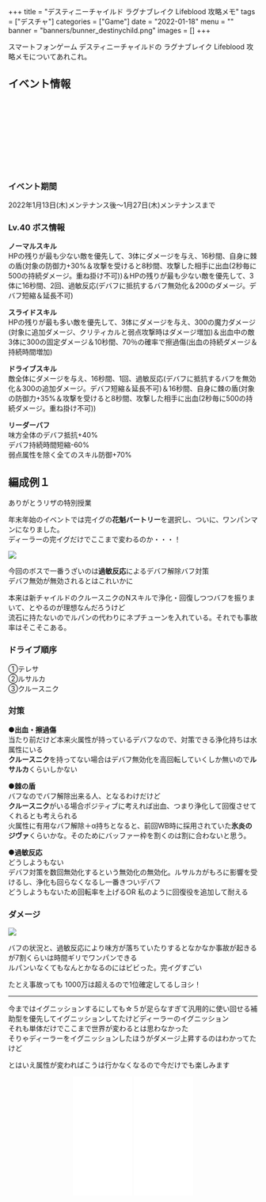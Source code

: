 +++
title = "デスティニーチャイルド ラグナブレイク Lifeblood 攻略メモ"
tags = ["デスチャ"]
categories = ["Game"]
date = "2022-01-18"
menu = ""
banner = "banners/bunner_destinychild.png"
images = []
+++

スマートフォンゲーム デスティニーチャイルドの ラグナブレイク Lifeblood 攻略メモについてあれこれ。  

<!--more-->

## イベント情報
<div class="iframely-embed"><div class="iframely-responsive" style="height: 140px; padding-bottom: 0;"><a href="https://news.destiny-child.jp/?p=5091" data-iframely-url="//iframely.net/iWWWkMU?card=small"></a></div></div><script async src="//iframely.net/embed.js" charset="utf-8"></script>

### イベント期間  
2022年1月13日(木)メンテナンス後～1月27日(木)メンテナンスまで  

### Lv.40 ボス情報
**ノーマルスキル**  
HPの残りが最も少ない敵を優先して、3体にダメージを与え、16秒間、自身に棘の盾(対象の防御力+30%＆攻撃を受けると8秒間、攻撃した相手に出血(2秒毎に500の持続ダメージ。重ね掛け不可))＆HPの残りが最も少ない敵を優先して、3体に16秒間、2回、過敏反応(デバフに抵抗するバフ無効化＆200のダメージ。デバフ短縮＆延長不可)  

**スライドスキル**  
HPの残りが最も多い敵を優先して、3体にダメージを与え、300の魔力ダメージ(対象に追加ダメージ、クリティカルと弱点攻撃時はダメージ増加)＆出血中の敵3体に300の固定ダメージ＆10秒間、70％の確率で擦過傷(出血の持続ダメージ＆持続時間増加)  

**ドライブスキル**  
敵全体にダメージを与え、16秒間、1回、過敏反応(デバフに抵抗するバフを無効化＆300の追加ダメージ。デバフ短縮＆延長不可)＆16秒間、自身に棘の盾(対象の防御力+35%＆攻撃を受けると8秒間、攻撃した相手に出血(2秒毎に500の持続ダメージ。重ね掛け不可))  

**リーダーバフ**  
味方全体のデバフ抵抗+40%  
デバフ持続時間短縮-60%  
弱点属性を除く全てのスキル防御+70%  

## 編成例１
ありがとうリザの特別授業  

年末年始のイベントでは完イグの**花魁バートリー**を選択し、ついに、ワンパンマンになりました。  
ディーラーの完イグだけでここまで変わるのか・・・！  

<img src="/images/2022/destiny-child-lb/lb28-1.png" />  

今回のボスで一番うざいのは**過敏反応**によるデバフ解除バフ対策  
デバフ無効が無効されるとはこれいかに  

本来は新チャイルドのクルースニクのNスキルで浄化・回復しつつバフを振りまいて、とやるのが理想なんだろうけど  
流石に持たないのでルパンの代わりにネプチューンを入れている。それでも事故率はそこそこある。  

### ドライブ順序  
①テレサ  
②ルサルカ  
③クルースニク  

### 対策  
**●出血・擦過傷**  
当たり前だけど本来火属性が持っているデバフなので、対策できる浄化持ちは水属性にいる  
**クルースニク**を持ってない場合はデバフ無効化を高回転していくしか無いので**ルサルカ**くらいしかない  

**●棘の盾**  
バフなのでバフ解除出来る人、となるわけだけど  
**クルースニク**がいる場合ポジティブに考えれば出血、つまり浄化して回復させてくれるとも考えられる  
火属性に有用なバフ解除＋α持ちとなると、前回WB時に採用されていた**氷炎のジヴァ**くらいかな。そのためにバッファー枠を割くのは割に合わないと思う。  

**●過敏反応**  
どうしようもない  
デバフ対策を数回無効化するという無効化の無効化。ルサルカがもろに影響を受けるし、浄化も回らなくなるし一番きついデバフ  
どうしようもないため回転率を上げるOR 私のように回復役を追加して耐える  

### ダメージ
<img src="/images/2022/destiny-child-lb/lb28-2.png" />  

バフの状況と、過敏反応により味方が落ちていたりするとなかなか事故が起きるが7割くらいは時間ギリでワンパンできる  
ルパンいなくてもなんとかなるのにはビビった。完イグすごい  

たとえ事故っても 1000万は超えるので1位確定してるしヨシ！  

---

今まではイグニッションするにしても☆５が足らなすぎて汎用的に使い回せる補助型を優先してイグニッションしてたけどディーラーのイグニッション  
それも単体だけでここまで世界が変わるとは思わなかった  
そりゃディーラーをイグニッションしたほうがダメージ上昇するのはわかってたけど  

とはいえ属性が変わればこうは行かなくなるので今だけでも楽しみます  

<div style="text-align: center;;">
<iframe style="width:120px;height:240px;" marginwidth="0" marginheight="0" scrolling="no" frameborder="0" src="//rcm-fe.amazon-adsystem.com/e/cm?lt1=_blank&bc1=FFFFFF&IS2=1&bg1=FFFFFF&fc1=000000&lc1=0000FF&t=sinokyoufu-22&language=ja_JP&o=9&p=8&l=as4&m=amazon&f=ifr&ref=as_ss_li_til&asins=4047353116&linkId=e8edd32f2a7e786d468bcce4a0dcd150"></iframe>
<iframe style="width:120px;height:240px;" marginwidth="0" marginheight="0" scrolling="no" frameborder="0" src="//rcm-fe.amazon-adsystem.com/e/cm?lt1=_blank&bc1=FFFFFF&IS2=1&bg1=FFFFFF&fc1=000000&lc1=0000FF&t=sinokyoufu-22&language=ja_JP&o=9&p=8&l=as4&m=amazon&f=ifr&ref=as_ss_li_til&asins=4040650107&linkId=4652206e494b4ccfe74d137f5db13ff8"></iframe>
</div>
